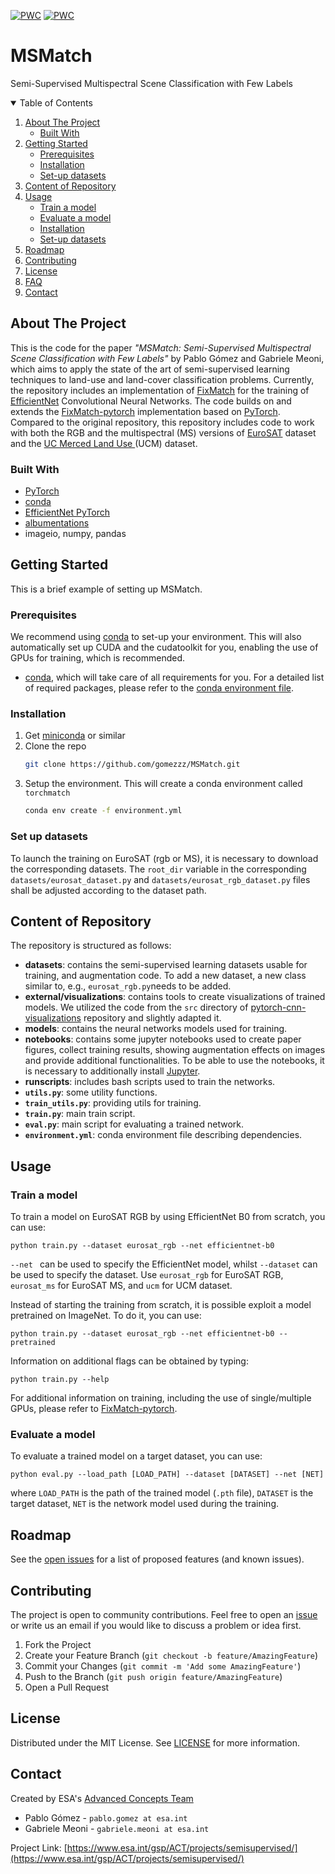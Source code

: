 [![PWC](https://img.shields.io/endpoint.svg?url=https://paperswithcode.com/badge/msmatch-semi-supervised-multispectral-scene/image-classification-on-eurosat)](https://paperswithcode.com/sota/image-classification-on-eurosat?p=msmatch-semi-supervised-multispectral-scene) [![PWC](https://img.shields.io/endpoint.svg?url=https://paperswithcode.com/badge/msmatch-semi-supervised-multispectral-scene/scene-classification-on-uc-merced-land-use)](https://paperswithcode.com/sota/scene-classification-on-uc-merced-land-use?p=msmatch-semi-supervised-multispectral-scene)

# MSMatch
Semi-Supervised Multispectral Scene Classification with Few Labels

<!--
*** Based on https://github.com/othneildrew/Best-README-Template
-->



<!-- TABLE OF CONTENTS -->
<details open="open">
  <summary>Table of Contents</summary>
  <ol>
    <li>
      <a href="#about-the-project">About The Project</a>
      <ul>
        <li><a href="#built-with">Built With</a></li>
      </ul>
    </li>
    <li>
      <a href="#getting-started">Getting Started</a>
      <ul>
        <li><a href="#prerequisites">Prerequisites</a></li>
        <li><a href="#installation">Installation</a></li>
        <li><a href="#set-up-datasets">Set-up datasets</a></li>
      </ul>
    </li>
    <li><a href="#content-of-repository">Content of Repository</a></li>
    <li><a href="#usage">Usage</a>
    <ul>
        <li><a href="#train-a-model">Train a model</a></li>
        <li><a href="#evaluate-a-model">Evaluate a model</a></li>
        <li><a href="#installation">Installation</a></li>
        <li><a href="#set-up-datasets">Set-up datasets</a></li>
      </ul>
    </li>
    <li><a href="#roadmap">Roadmap</a></li>
    <li><a href="#contributing">Contributing</a></li>
    <li><a href="#license">License</a></li>
    <li><a href="#FAQ">FAQ</a></li>
    <li><a href="#contact">Contact</a></li>
  </ol>
</details>



<!-- ABOUT THE PROJECT -->
## About The Project

This is the code for the paper *"MSMatch: Semi-Supervised Multispectral Scene Classification with Few Labels"* by Pablo Gómez and Gabriele Meoni, which aims to apply the state of the art of semi-supervised learning techniques to land-use and land-cover classification problems. 
Currently, the repository includes an implementation of [FixMatch](https://arxiv.org/abs/2001.07685) for the training of [EfficientNet](https://arxiv.org/abs/1905.11946) Convolutional Neural Networks. The code builds on and extends the [FixMatch-pytorch](https://github.com/LeeDoYup/FixMatch-pytorch) implementation based on [PyTorch](https://pytorch.org/). Compared to the original repository, this repository includes code to work with both the RGB and the multispectral (MS) versions of [EuroSAT](https://arxiv.org/abs/1709.00029) dataset and the [UC Merced Land Use ](http://weegee.vision.ucmerced.edu/datasets/landuse.html) (UCM) dataset.

### Built With

* [PyTorch](https://pytorch.org/)
* [conda](https://docs.conda.io/en/latest/)
* [EfficientNet PyTorch](https://github.com/lukemelas/EfficientNet-PyTorch)
* [albumentations](https://github.com/albumentations-team/albumentations)
* imageio, numpy, pandas

<!-- GETTING STARTED -->
## Getting Started

This is a brief example of setting up MSMatch.

### Prerequisites

We recommend using [conda](https://docs.conda.io/en/latest/) to set-up your environment. This will also automatically set up CUDA and the cudatoolkit for you, enabling the use of GPUs for training, which is recommended.


* [conda](https://docs.conda.io/en/latest/), which will take care of all requirements for you. For a detailed list of required packages, please refer to the [conda environment file](https://github.com/gomezzz/MSMatch/blob/main/environment.yml).

### Installation

1. Get [miniconda](https://docs.conda.io/en/latest/miniconda.html) or similar
2. Clone the repo
   ```sh
   git clone https://github.com/gomezzz/MSMatch.git
   ```
3. Setup the environment. This will create a conda environment called `torchmatch`
   ```sh
   conda env create -f environment.yml
   ```

### Set up datasets
To launch the training on EuroSAT (rgb or MS), it is necessary to download the corresponding datasets. The `root_dir` variable in the corresponding `datasets/eurosat_dataset.py` and `datasets/eurosat_rgb_dataset.py` files shall be adjusted according to the dataset path. 
  
<!-- Content of Repo -->
## Content of Repository

The repository is structured as follows: 

- **datasets**: contains the semi-supervised learning datasets usable for training, and augmentation code. To add a new dataset, a new class similar to, e.g., `eurosat_rgb.py`needs to be added.
- **external/visualizations**: contains tools to create visualizations of trained models. We utilized the code from the `src` directory of [pytorch-cnn-visualizations](https://github.com/utkuozbulak/pytorch-cnn-visualizations) repository and slightly adapted it.
- **models**: contains the neural networks models used for training.
- **notebooks**: contains some jupyter notebooks used to create paper figures, collect training results, showing augmentation effects on images and provide additional functionalities. To be able to use the notebooks, it is necessary to additionally install [Jupyter](https://jupyter.org/).
- **runscripts**: includes bash scripts used to train the networks.
- **`utils.py`**: some utility functions.
- **`train_utils.py`**: providing utils for training.
- **`train.py`**: main train script.
- **`eval.py`**: main script for evaluating a trained network.
- **`environment.yml`**: conda environment file describing dependencies. 


<!-- USAGE EXAMPLES -->
## Usage

### Train a model

To train a model on EuroSAT RGB by using EfficientNet B0 from scratch,  you can use: 
```
python train.py --dataset eurosat_rgb --net efficientnet-b0
```

`--net ` can be used to specify the EfficientNet model, whilst `--dataset` can be used to specify the dataset. Use `eurosat_rgb` for EuroSAT RGB, `eurosat_ms` for EuroSAT MS, and `ucm` for UCM dataset.

Instead of starting the training from scratch, it is possible exploit a model pretrained on ImageNet. To do it,  you can use: 
```
python train.py --dataset eurosat_rgb --net efficientnet-b0 --pretrained
```

Information on additional flags can be obtained by typing:
```
python train.py --help
```

For additional information on training, including the use of single/multiple GPUs, please refer to [FixMatch-pytorch](https://github.com/LeeDoYup/FixMatch-pytorch).

### Evaluate a model

To evaluate a trained model on a target dataset, you can use:

```
python eval.py --load_path [LOAD_PATH] --dataset [DATASET] --net [NET]
```

where `LOAD_PATH` is the path of the trained model (`.pth` file), `DATASET` is the target dataset, `NET` is the network model used during the training.


## Roadmap

See the [open issues](https://github.com/gomezzz/MSMatch/issues) for a list of proposed features (and known issues).


<!-- CONTRIBUTING -->
## Contributing

The project is open to community contributions. Feel free to open an [issue](https://github.com/gomezzz/MSMatch/issues) or write us an email if you would like to discuss a problem or idea first.

1. Fork the Project
2. Create your Feature Branch (`git checkout -b feature/AmazingFeature`)
3. Commit your Changes (`git commit -m 'Add some AmazingFeature'`)
4. Push to the Branch (`git push origin feature/AmazingFeature`)
5. Open a Pull Request



<!-- LICENSE -->
## License

Distributed under the MIT License. See [LICENSE](https://github.com/gomezzz/MSMatch/blob/main/LICENSE) for more information.

<!-- CONTACT -->
## Contact 

Created by ESA's [Advanced Concepts Team](https://www.esa.int/gsp/ACT/index.html)

- Pablo Gómez - `pablo.gomez at esa.int`
- Gabriele Meoni - `gabriele.meoni at esa.int`

Project Link: [https://www.esa.int/gsp/ACT/projects/semisupervised/](https://www.esa.int/gsp/ACT/projects/semisupervised/)



<!-- ACKNOWLEDGEMENTS 
This README was based on https://github.com/othneildrew/Best-README-Template
-->
